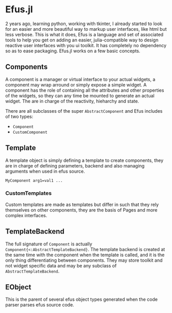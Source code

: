 # Efus.jl

2 years ago, learning python, working with tkinter, I already started to look for an
easier and more beautiful way to markup user interfaces, like html but less verbose.
This is what it does, Efus is a language and set of associated tools to help you get on
adding an easier, julia-compatible way to design reactive user interfaces with you
ui toolkit. It has completely no dependency so as to ease packaging.
Efus.jl works on a few basic concepts.

## Components

A component is a manager or virtual interface to your actual widgets, a component may
wrap arround or simply expose a simple widget. A component has the role of containing
all the attributes and other properties of the widgets, so they can any time be mounted
to generate an actual widget. The are in charge of the reactivity, hieharchy and state.

There are all subclasses of the super `AbstractComponent` and Efus includes of two types:

- `Component`
- `CustomComponent`

## Template

A template object is simply defining a template to create components, they are in charge
of defining parameters, backend and also managing arguments when used in efus source.

```efus
MyComponent arg1=val1 ...
```

### CustomTemplates

Custom templates are made as templates but differ in such that they rely themselves on
other components, they are the basis of Pages and more complex interfaces.

## TemplateBackend

The full signature of `Component` is actually `Component{<:AbstractTemplateBackend}`.
The template backend is created at the same time with the component when the template is
called, and it is the only thing differentiating between components. They may store
toolkit and not widget specific data and may be any subclass of `AbstractTemplateBackend`.

## EObject

This is the parent of several efus object types generated when the code parser parses
efus source code.
